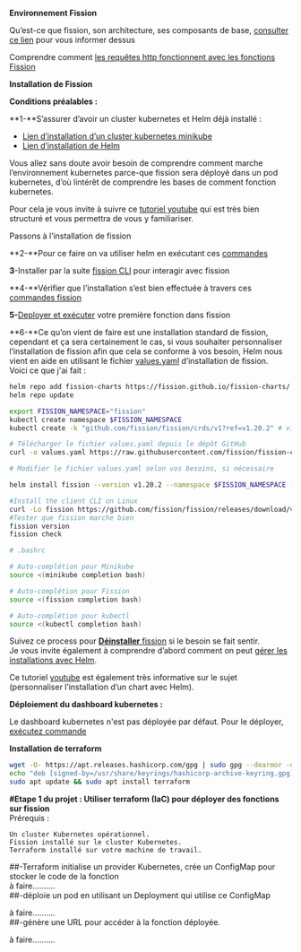 **Environnement Fission**

Qu’est-ce que fission, son architecture, ses composants de base, [consulter ce lien](https://fission.io/docs/architecture/) pour vous informer dessus

Comprendre comment [les requêtes http fonctionnent avec les fonctions Fission](https://fission.io/blog/demystifying-fission-http-requests-in-fission/)

**Installation de Fission**

**Conditions préalables :**

**1-**S’assurer d’avoir un cluster kubernetes et Helm déjà installé :

- [Lien d’installation d’un cluster kubernetes minikube](https://minikube.sigs.k8s.io/docs/start/?arch=%2Flinux%2Fx86-64%2Fstable%2Fbinary+download#Ingress)
- [Lien d’installation de Helm](https://helm.sh/docs/intro/install/)

Vous allez sans doute avoir besoin de comprendre comment marche l’environnement kubernetes parce-que fission sera déployé dans un pod kubernetes, d’où lintérêt de comprendre les bases de comment fonction kubernetes.

Pour cela je vous invite à suivre ce [tutoriel youtube](https://www.youtube.com/watch?v=p3FsrSoFZ-Q&list=PLn6POgpklwWqfzaosSgX2XEKpse5VY2v5&index=4) qui est très bien structuré et vous permettra de vous y familiariser.

Passons à l’installation de fission

**2-**Pour ce faire on va utiliser helm en exécutant ces [commandes](https://fission.io/docs/installation/#install-fission)

**3**\-Installer par la suite [fission CLI](https://fission.io/docs/installation/#install-fission-cli) pour interagir avec fission

**4-**Vérifier que l’installation s’est bien effectuée à travers ces [commandes fission](https://fission.io/docs/installation/#verify-fission-installation)

**5-**[Deployer et exécuter](https://fission.io/docs/installation/#run-an-example) votre première fonction dans fission

**6-**Ce qu’on vient de faire est une installation standard de fission, cependant et ça sera certainement le cas, si vous souhaiter personnaliser l’installation de fission afin que cela se conforme à vos besoin, Helm nous vient en aide en utilisant le fichier [values.yaml](https://github.com/fission/fission-charts/blob/main/charts/fission-all/values.yaml) d’installation de fission.  
Voici ce que j'ai fait : 

```bash
helm repo add fission-charts https://fission.github.io/fission-charts/
helm repo update

export FISSION_NAMESPACE="fission"
kubectl create namespace $FISSION_NAMESPACE
kubectl create -k "github.com/fission/fission/crds/v1?ref=v1.20.2" # v1.20.2

# Télécharger le fichier values.yaml depuis le dépôt GitHub
curl -o values.yaml https://raw.githubusercontent.com/fission/fission-charts/main/charts/fission-all/values.yaml

# Modifier le fichier values.yaml selon vos besoins, si nécessaire

helm install fission --version v1.20.2 --namespace $FISSION_NAMESPACE -f values.yaml fission-charts/fission-all

#Install the client CLI on Linux
curl -Lo fission https://github.com/fission/fission/releases/download/v1.20.2/fission-v1.20.2-linux-amd64 && chmod +x fission && sudo mv fission /usr/local/bin/
#Tester que fission marche bien
fission version  
fission check

# .bashrc

# Auto-complétion pour Minikube
source <(minikube completion bash)

# Auto-complétion pour Fission
source <(fission completion bash)

# Auto-complétion pour kubectl
source <(kubectl completion bash)


```
Suivez ce process pour [**Déinstaller** fission](https://fission.io/docs/installation/uninstallation/) si le besoin se fait sentir.  
Je vous invite également à comprendre d’abord comment on peut [gérer les installations avec Helm](https://helm.sh/docs/chart_template_guide/getting_started/#charts).

Ce tutoriel [youtube](https://youtu.be/mcTwkE3jnZc?si=1A6NxN1EJvhyn6bu) est également très informative sur le sujet (personnaliser l’installation d’un chart avec Helm).

**Déploiement du dashboard kubernetes :**

Le dashboard kubernetes n'est pas déployée par défaut. Pour le déployer, [exécutez commande](https://kubernetes.io/docs/tasks/access-application-cluster/web-ui-dashboard/#deploying-the-dashboard-ui)  

**Installation de terraform**  
```bash
wget -O- https://apt.releases.hashicorp.com/gpg | sudo gpg --dearmor -o /usr/share/keyrings/hashicorp-archive-keyring.gpg
echo "deb [signed-by=/usr/share/keyrings/hashicorp-archive-keyring.gpg] https://apt.releases.hashicorp.com $(lsb_release -cs) main" | sudo tee /etc/apt/sources.list.d/hashicorp.list
sudo apt update && sudo apt install terraform

```
**#Etape 1 du projet : Utiliser terraform (IaC) pour déployer des fonctions sur fission**  
Prérequis :

    Un cluster Kubernetes opérationnel.
    Fission installé sur le cluster Kubernetes.
    Terraform installé sur votre machine de travail.
##-Terraform initialise un provider Kubernetes, crée un ConfigMap pour stocker le code de la fonction  
à faire..........  
##-déploie un pod en utilisant un Deployment qui utilise ce ConfigMap  

à faire..........  
##-génère une URL pour accéder à la fonction déployée.

à faire..........  
